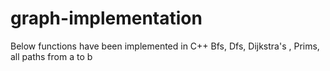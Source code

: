 # graph-implementation
Below functions have been implemented in C++
Bfs, Dfs, Dijkstra's , Prims, all paths from a to b
